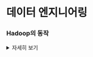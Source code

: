 # 데이터 엔지니어링



</details>

### Hadoop의 동작
<details>
   <summary> 자세히 보기 </summary>
 
 <br>


![lRpoU](https://user-images.githubusercontent.com/55564829/191906711-ac0f4302-f58a-484f-948d-59619453e691.jpeg)


사용자는 본인의 비즈니스 로직은 Mapper, Reducer클래스에 맞춰서 작성한다.
  
사용자의 코드는 분산환경의 slave node에서 실행된다.
  
InputFormat은 inputSplit() 함수를 통해서 input file을 small piece들로 쪼갠다.
  
그다음 RecordReader가 raw data를 key-value 형태의 데이터로 변환시킨다.
  
Mapper가 이 key-value형태의 데이터를 가공한 뒤에 OutputCollector에게 보낸다.
  
Reporter() 함수가 유저에게 mapping task가 끝났음을 알린다.
  
Reduce() 함수는 매퍼로 부터 온 key-value데이터를 최종 데이터 형태로 만든다.
  
OutputFormat은 최종 데이터를 HDFS에 기록한다.


### Shuffling은 왜 필요한 것인가? 

→ 매퍼로 부터 나온 데이터를 같은 키 별로 묶어서 리듀서에게 전달해주기 위해 필요한 과정이다.

  ### sort는 왜 필요한 것인가?

→ 키를 기준으로 정렬하여 리듀서에게 이전의 키들과 구분이 가능하게 하여 새로운 리듀서의 생성을 용이하게 해준다. 

우리는 Mapper에서만 실행되는 (Reducer 없이) Job을 생성할 수 있다. 
job.setNumreduceTasks(0) 이 설정을 넣어준다면 Reducer가 없이 Mapper에서 나온 output이 최종 output이 되는 job을 생성할 수 있다.

이 것의 장점은 shuffle과 sorting이 자원을 많이 잡아먹는 Task이기 떄문에 reducer가 꼭 필요한 상황이 아니라면 해당 설정을 사용할 수 있다.



### Data locality
큰 볼륨의 데이터로 인해 발생하는 cross-swtich network traffic을 해결하기 위해 나온 것이다.

큰 볼륨의 데이터를 계산하는 곳으로 옮기는 것이 아닌 계산을 데이터 근처에서 하는 것을 의미한다.

하둡에서 dataset은 datanode에 저장되어 있다. 유저가 MapReduce job을 실행시키면 이 job은 관련 있는 데이터 노드로 가서 실행된다.


</details>

